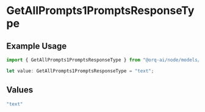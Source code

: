 # GetAllPrompts1PromptsResponseType

## Example Usage

```typescript
import { GetAllPrompts1PromptsResponseType } from "@orq-ai/node/models/operations";

let value: GetAllPrompts1PromptsResponseType = "text";
```

## Values

```typescript
"text"
```